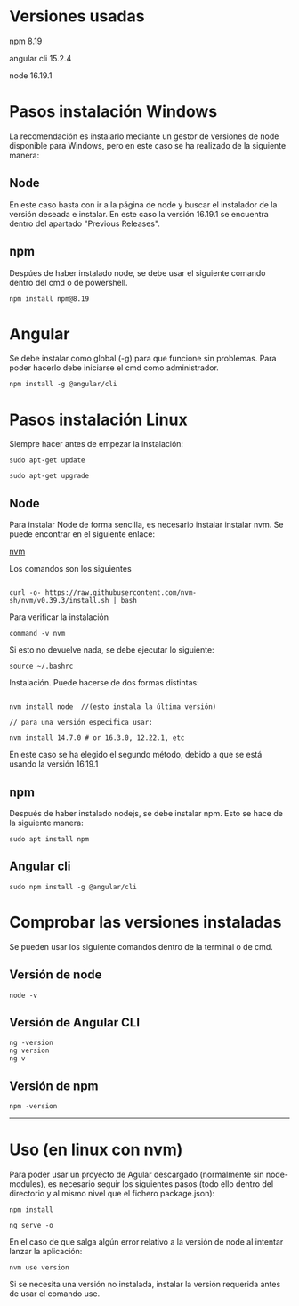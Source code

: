 # Versiones usadas

npm 8.19

angular cli 15.2.4

node 16.19.1

# Pasos instalación Windows

La recomendación es instalarlo mediante un gestor de versiones de node disponible para Windows, pero en este caso se ha realizado de la siguiente manera:

## Node

En este caso basta con ir a la página de node y buscar el instalador de la versión deseada e instalar.
En este caso la versión 16.19.1 se encuentra dentro del apartado "Previous Releases".

## npm

Despúes de haber instalado node, se debe usar el siguiente comando dentro del cmd o de powershell.

`npm install npm@8.19`

# Angular

Se debe instalar como global (-g) para que funcione sin problemas. Para poder hacerlo debe iniciarse el cmd como administrador.

`npm install -g @angular/cli`

# Pasos instalación Linux

Siempre hacer antes de empezar la instalación:

`sudo apt-get update`

`sudo apt-get upgrade`

## Node

Para instalar Node de forma sencilla, es necesario instalar instalar nvm. Se puede encontrar en el siguiente enlace:

[nvm](https://github.com/nvm-sh/nvm)

Los comandos son los siguientes

````

curl -o- https://raw.githubusercontent.com/nvm-sh/nvm/v0.39.3/install.sh | bash
````

Para verificar la instalación

`command -v nvm`

Si esto no devuelve nada, se debe ejecutar lo siguiente:

`source ~/.bashrc`

Instalación. Puede hacerse de dos formas distintas:

```

nvm install node  //(esto instala la última versión)

// para una versión especifica usar:

nvm install 14.7.0 # or 16.3.0, 12.22.1, etc
```

En este caso se ha elegido el segundo método, debido a que se está usando la versión 16.19.1

## npm

Después de haber instalado nodejs, se debe instalar npm. Esto se hace de la siguiente manera:

`sudo apt install npm`

## Angular cli

`sudo npm install -g @angular/cli`

# Comprobar las versiones instaladas

Se pueden usar los siguiente comandos dentro de la terminal o de cmd.

## Versión de node

`node -v`

## Versión de Angular CLI

```
ng -version
ng version
ng v
```

## Versión de npm

`npm -version`

---

# Uso (en linux con nvm)

Para poder usar un proyecto de Agular descargado (normalmente sin node-modules), es necesario seguir los siguientes pasos (todo ello dentro del directorio y al mismo nivel que el fichero package.json):

`npm install`

`ng serve -o`

En el caso de que salga algún error relativo a la versión de node al intentar lanzar la aplicación:

`nvm use version`

Si se necesita una versión no instalada, instalar la versión requerida antes de usar el comando use.
